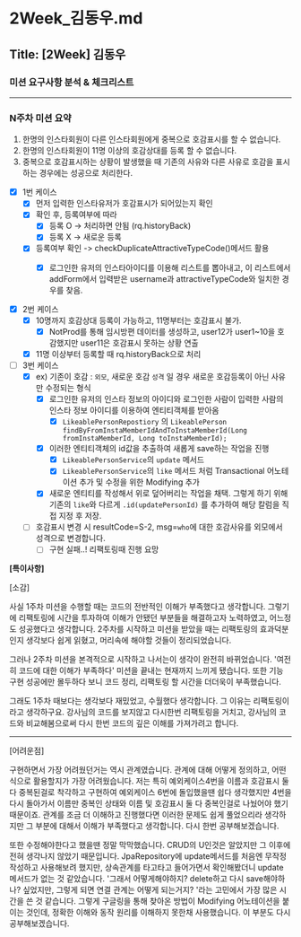 # 2Week_김동우.md

## Title: [2Week] 김동우

### 미션 요구사항 분석 & 체크리스트

---

### N주차 미션 요약

1. 한명의 인스타회원이 다른 인스타회원에게 중복으로 호감표시를 할 수 없습니다.
2. 한명의 인스타회원이 11명 이상의 호감상대를 등록 할 수 없습니다.
3. 중복으로 호감표시하는 상황이 발생했을 때 기존의 사유와 다른 사유로 호감을 표시하는 경우에는 성공으로 처리한다.

- [x] 1번 케이스
    - [x] 먼저 입력한 인스타유저가 호감표시가 되어있는지 확인
    - [x] 확인 후, 등록여부에 따라
        - [x] 등록 O -> 처리하면 안됨 (rq.historyBack)
        - [x] 등록 X -> 새로운 등록
    - [x] 등록여부 확인 -> checkDuplicateAttractiveTypeCode()메서드 활용
        - [x] 로그인한 유저의 인스타아이디를 이용해 리스트를 뽑아내고, 이 리스트에서 addForm에서 입력받은 username과 attractiveTypeCode와 일치한 경우를 찾음.


- [x] 2번 케이스
    - [x] 10명까지 호감상대 등록이 가능하고, 11명부터는 호감표시 불가.
        - [x] NotProd를 통해 임시방편 데이터를 생성하고, user12가 user1~10을 호감했지만 user11은 호감표시 못하는 상황 연출
    - [x] 11명 이상부터 등록할 때 rq.historyBack으로 처리

- [ ] 3번 케이스
    - [x] ex) 기존이 호감 : `외모`, 새로운 호감 `성격` 일 경우 새로운 호감등록이 아닌 사유만 수정되는 형식
        - [x] 로그인한 유저의 인스타 정보의 아이디와 로그인한 사람이 입력한 사람의 인스타 정보 아이디를 이용하여 엔티티객체를 받아옴
            - [x] `LikeablePersonRepostiory`
              의 `LikeablePerson findByFromInstaMemberIdAndToInstaMemberId(Long fromInstaMemberId, Long toInstaMemberId);`
        - [x] 이러한 엔티티객체의 id값을 추출하여 새롭게 save하는 작업을 진행
            - [x] `LikeablePersonService`의 `update` 메서드
            - [x] `LikeablePersonService`의 `like` 메서드 처럼 Transactional 어노테이션 추가 및 수정을 위한 Modifying 추가
        - [x] 새로운 엔티티를 작성해서 위로 덮어버리는 작업을 채택. 그렇게 하기 위해 기존의 `like`와 다르게 `.id(updatePersonId)` 를 추가하여 해당 칼럼을 직접 지정 후 저장.
    - [ ] 호감표시 변경 시 resultCode=S-2, msg=`who`에 대한 호감사유를 외모에서 성격으로 변경합니다.
        - [ ] 구현 실패..! 리팩토링때 진행 요망

**[특이사항]**

[소감]

사실 1주차 미션을 수행할 때는 코드의 전반적인 이해가 부족했다고 생각합니다. 그렇기에 리팩토링에 시간을 투자하여 이해가 안됐던 부분들을 해결하고자 노력하였고, 어느정도 성공했다고 생각합니다. 2주차를 시작하고
미션을 받았을 때는 리팩토링의 효과덕분인지 생각보다 쉽게 읽혔고, 머리속에 해야할 것들이 정리되었습니다.

그러나 2주차 미션을 본격적으로 시작하고 나서는이 생각이 완전히 바뀌었습니다. '여전히 코드에 대한 이해가 부족하다' 미션을 끝내는 현재까지 느끼게 됐습니다. 또한 기능 구현 성공에만 몰두하다 보니 코드 정리,
리팩토링 할 시간을 더더욱이 부족했습니다.

그래도 1주차 때보다는 생각보다 재밌었고, 수월했다 생각합니다. 그 이유는 리팩토링이라고 생각하구요. 강사님의 코드를 보지않고 다시한번 리팩토링을 거치고, 강사님의 코드와 비교해봄으로써 다시 한번 코드의 깊은 이해를
가져가려고 합니다.

--------
[어려운점]

구현하면서 가장 어려웠던거는 역시 관계였습니다. 관계에 대해 어떻게 정의하고, 어떤 식으로 활용할지가 가장 어려웠습니다. 저는 특히 예외케이스4번을 이름과 호감표시 둘 다 중복된걸로 착각하고 구현하여 예외케이스
6번에 돌입했을땐 쉽다 생각했지만 4번을 다시 돌아가서 이름만 중복인 상태와 이름 및 호감표시 둘 다 중복인걸로 나눴어야 했기 때문이죠. 관계를 조금 더 이해하고 진행했다면 이러한 문제도 쉽게 풀었으리라 생각하지만
그 부분에 대해서 이해가 부족했다고 생각합니다. 다시 한번 공부해보겠습니다.

또한 수정해야한다고 했을땐 정말 막막했습니다. CRUD의 U인것은 알았지만 그 이후에 전혀 생각나지 않았기 때문입니다. JpaRepository에 update메서드를 처음엔 무작정 작성하고 사용해보려 했지만,
상속관계를 타고타고 들어가면서 확인해봤더니 update 메서드가 없는 것 같았습니다. '그래서 어떻게해야하지? delete하고 다시 save해야하나? 싶었지만, 그렇게 되면 연결 관계는 어떻게 되는거지? '라는
고민에서 가장 많은 시간을 쓴 것 같습니다. 그렇게 구글링을 통해 찾아온 방법이 Modifying 어노테이션을 붙이는 것인데, 정확한 이해와 동작 원리를 이해하지 못한채 사용했습니다. 이 부분도 다시
공부해보겠습니다.

